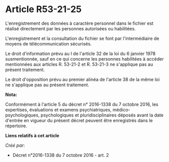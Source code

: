 # Article R53-21-25

L'enregistrement des données à caractère personnel dans le fichier est réalisé directement par les personnes autorisées ou
habilitées. 

L'enregistrement et la consultation du fichier se font par l'intermédiaire de moyens de télécommunication sécurisés. 

Le droit d'information prévu au I de l'article 32 de la loi du 6 janvier 1978 susmentionnée, sauf en ce qui concerne les
personnes habilitées à accéder mentionnées aux articles R. 53-21-2 et R. 53-21-3 ne s'applique pas au présent traitement. 

Le droit d'opposition prévu au premier alinéa de l'article 38 de la même loi ne s'applique pas au présent traitement.

**Nota:**

Conformément à l'article 5 du décret n° 2016-1338 du 7 octobre 2016, les expertises, évaluations et examens psychiatriques,
médico-psychologiques, psychologiques et pluridisciplinaires déposés avant la date d'entrée en vigueur du présent décret
peuvent être enregistrés dans le répertoire.

**Liens relatifs à cet article**

_Créé par_:

  - Décret n°2016-1338 du 7 octobre 2016 - art. 2
